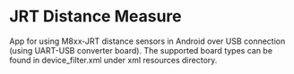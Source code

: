 # JRT Distance Measure

App for using M8xx-JRT distance sensors in Android over USB connection (using UART-USB converter board). The supported board types can be found in device_filter.xml under xml resources directory.
